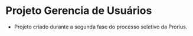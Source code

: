 ﻿# Projeto Gerencia de Usuários

 - Projeto criado durante a segunda fase do processo seletivo da Prorius.
